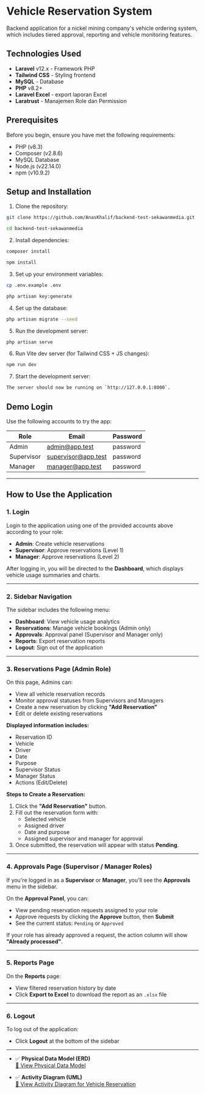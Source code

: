 # Vehicle Reservation System

Backend application for a nickel mining company's vehicle ordering system, which includes tiered approval, reporting and vehicle monitoring features.

## Technologies Used

-   **Laravel** v12.x - Framework PHP
-   **Tailwind CSS** - Styling frontend
-   **MySQL** - Database
-   **PHP** v8.2+
-   **Laravel Excel** - export laporan Excel
-   **Laratrust** - Manajemen Role dan Permission

## Prerequisites

Before you begin, ensure you have met the following requirements:

-   PHP (v8.3)
-   Composer (v2.8.6)
-   MySQL Database
-   Node.js (v22.14.0)
-   npm (v10.9.2)

## Setup and Installation

1. Clone the repository:

```bash
git clone https://github.com/AnasKhalif/backend-test-sekawanmedia.git
```

```bash
cd backend-test-sekawanmedia
```

2. Install dependencies:

```bash
composer install
```

```bash
npm install
```

3. Set up your environment variables:

```bash
cp .env.example .env
```

```bash
php artisan key:generate
```

4. Set up the database:

```bash
php artisan migrate --seed
```

5. Run the development server:

```bash
php artisan serve
```

6. Run Vite dev server (for Tailwind CSS + JS changes):

```bash
npm run dev
```

7. Start the development server:

```bash
The server should now be running on `http://127.0.0.1:8000`.
```

## Demo Login

Use the following accounts to try the app:

| Role       | Email               | Password |
| ---------- | ------------------- | -------- |
| Admin      | admin@app.test      | password |
| Supervisor | supervisor@app.test | password |
| Manager    | manager@app.test    | password |

---

## How to Use the Application

### 1. Login

Login to the application using one of the provided accounts above according to your role:

-   **Admin**: Create vehicle reservations
-   **Supervisor**: Approve reservations (Level 1)
-   **Manager**: Approve reservations (Level 2)

After logging in, you will be directed to the **Dashboard**, which displays vehicle usage summaries and charts.

---

### 2. Sidebar Navigation

The sidebar includes the following menu:

-   **Dashboard**: View vehicle usage analytics
-   **Reservations**: Manage vehicle bookings (Admin only)
-   **Approvals**: Approval panel (Supervisor and Manager only)
-   **Reports**: Export reservation reports
-   **Logout**: Sign out of the application

---

### 3. Reservations Page (Admin Role)

On this page, Admins can:

-   View all vehicle reservation records
-   Monitor approval statuses from Supervisors and Managers
-   Create a new reservation by clicking **"Add Reservation"**
-   Edit or delete existing reservations

**Displayed information includes:**

-   Reservation ID
-   Vehicle
-   Driver
-   Date
-   Purpose
-   Supervisor Status
-   Manager Status
-   Actions (Edit/Delete)

**Steps to Create a Reservation:**

1. Click the **"Add Reservation"** button.
2. Fill out the reservation form with:
    - Selected vehicle
    - Assigned driver
    - Date and purpose
    - Assigned supervisor and manager for approval
3. Once submitted, the reservation will appear with status **Pending**.

---

### 4. Approvals Page (Supervisor / Manager Roles)

If you're logged in as a **Supervisor** or **Manager**, you'll see the **Approvals** menu in the sidebar.

On the **Approval Panel**, you can:

-   View pending reservation requests assigned to your role
-   Approve requests by clicking the **Approve** button, then **Submit**
-   See the current status: `Pending` or `Approved`

If your role has already approved a request, the action column will show **"Already processed"**.

---

### 5. Reports Page

On the **Reports** page:

-   View filtered reservation history by date
-   Click **Export to Excel** to download the report as an `.xlsx` file

---

### 6. Logout

To log out of the application:

-   Click **Logout** at the bottom of the sidebar

---

-   ✅ **Physical Data Model (ERD)**  
    [📄 View Physical Data Model](https://github.com/AnasKhalif/backend-test-sekawanmedia/blob/main/physical%20data.jpeg)

-   ✅ **Activity Diagram (UML)**  
    [📄 View Activity Diagram for Vehicle Reservation](https://github.com/AnasKhalif/backend-test-sekawanmedia/blob/main/uml-diagram.pdf)
